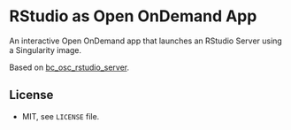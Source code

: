 # RStudio as Open OnDemand App

An interactive Open OnDemand app that launches an RStudio Server using a Singularity image.

Based on [bc\_osc\_rstudio\_server](https://github.com/OSC/bc_osc_rstudio_server).

## License

- MIT, see `LICENSE` file.

